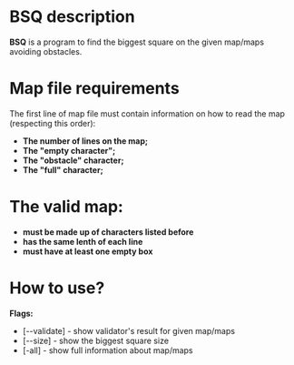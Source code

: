 # BSQ description
**BSQ** is a program to find the biggest square on the given map/maps avoiding obstacles.

# Map file requirements
The first line of map file must contain information on how to read the map (respecting this order):
* **The number of lines on the map;**
* **The "empty character";**
* **The "obstacle" character;**
* **The "full" character;**

# The valid map:
* **must be made up of characters listed before**
* **has the same lenth of each line**
* **must have at least one empty box**

# How to use?

**Flags:**
* [--validate]	- show validator's result for given map/maps
* [--size]	- show the biggest square size
* [-all]		- show full information about map/maps
